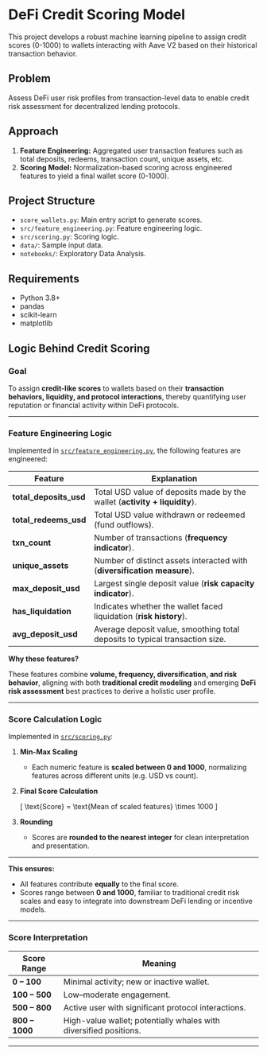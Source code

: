# DeFi Credit Scoring Model

This project develops a robust machine learning pipeline to assign credit scores (0-1000) to wallets interacting with Aave V2 based on their historical transaction behavior.

## Problem

Assess DeFi user risk profiles from transaction-level data to enable credit risk assessment for decentralized lending protocols.

## Approach

1. **Feature Engineering:** Aggregated user transaction features such as total deposits, redeems, transaction count, unique assets, etc.
2. **Scoring Model:** Normalization-based scoring across engineered features to yield a final wallet score (0-1000).

## Project Structure

- `score_wallets.py`: Main entry script to generate scores.
- `src/feature_engineering.py`: Feature engineering logic.
- `src/scoring.py`: Scoring logic.
- `data/`: Sample input data.
- `notebooks/`: Exploratory Data Analysis.

## Requirements

- Python 3.8+
- pandas
- scikit-learn
- matplotlib

## Logic Behind Credit Scoring

### Goal

To assign **credit-like scores** to wallets based on their **transaction behaviors, liquidity, and protocol interactions**, thereby quantifying user reputation or financial activity within DeFi protocols.

---

### Feature Engineering Logic

Implemented in [`src/feature_engineering.py`](src/feature_engineering.py), the following features are engineered:

| Feature | Explanation |
|---|---|
| **total_deposits_usd** | Total USD value of deposits made by the wallet (**activity + liquidity**). |
| **total_redeems_usd** | Total USD value withdrawn or redeemed (fund outflows). |
| **txn_count** | Number of transactions (**frequency indicator**). |
| **unique_assets** | Number of distinct assets interacted with (**diversification measure**). |
| **max_deposit_usd** | Largest single deposit value (**risk capacity indicator**). |
| **has_liquidation** | Indicates whether the wallet faced liquidation (**risk history**). |
| **avg_deposit_usd** | Average deposit value, smoothing total deposits to typical transaction size. |

 **Why these features?**

These features combine **volume, frequency, diversification, and risk behavior**, aligning with both **traditional credit modeling** and emerging **DeFi risk assessment** best practices to derive a holistic user profile.

---

### Score Calculation Logic

Implemented in [`src/scoring.py`](src/scoring.py):

1. **Min-Max Scaling**

   - Each numeric feature is **scaled between 0 and 1000**, normalizing features across different units (e.g. USD vs count).

2. **Final Score Calculation**

   \[
   \text{Score} = \text{Mean of scaled features} \times 1000
   \]

3. **Rounding**

   - Scores are **rounded to the nearest integer** for clean interpretation and presentation.

---

 **This ensures:**

- All features contribute **equally** to the final score.  
- Scores range between **0 and 1000**, familiar to traditional credit risk scales and easy to integrate into downstream DeFi lending or incentive models.

---

### Score Interpretation

| Score Range | Meaning |
|---|---|
| **0 – 100** | Minimal activity; new or inactive wallet. |
| **100 – 500** | Low–moderate engagement. |
| **500 – 800** | Active user with significant protocol interactions. |
| **800 – 1000** | High-value wallet; potentially whales with diversified positions. |

---



